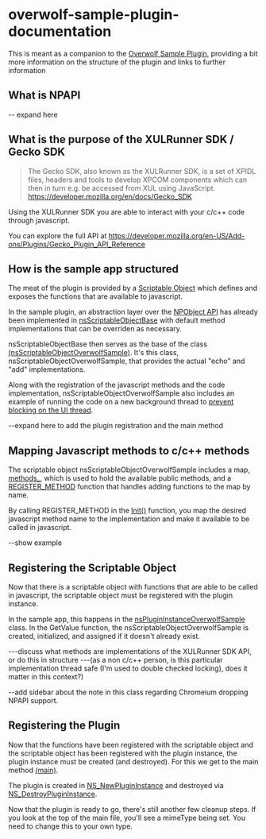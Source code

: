 # overwolf-sample-plugin-documentation
This is meant as a companion to the [Overwolf Sample Plugin](https://github.com/overwolf/overwolf-sample-plugin), providing a bit more information on the structure of the plugin and links to further information

What is NPAPI
-------------
-- expand here

What is the purpose of the XULRunner SDK / Gecko SDK
----------------------------------------------------
>The Gecko SDK, also known as the XULRunner SDK, is a set of XPIDL files, headers and tools to develop XPCOM components which can then in turn e.g. be accessed from XUL using JavaScript. https://developer.mozilla.org/en/docs/Gecko_SDK

Using the XULRunner SDK you are able to interact with your c/c++ code through javascript.

You can explore the full API at https://developer.mozilla.org/en-US/Add-ons/Plugins/Gecko_Plugin_API_Reference

How is the sample app structured
--------------------------------
The meat of the plugin is provided by a [Scriptable Object](https://developer.mozilla.org/en-US/docs/Interfaces/About_Scriptable_Interfaces) which defines and exposes the functions that are available to javascript.

In the sample plugin, an abstraction layer over the [NPObject API](https://developer.mozilla.org/en/docs/NPObject) has already been implemented in [nsScriptableObjectBase](https://github.com/overwolf/overwolf-sample-plugin/blob/master/npOverwolfSamplePlugin/nsScriptableObjectBase.cpp) with default method implementations that can be overriden as necessary.

nsScriptableObjectBase then serves as the base of the class [(nsScriptableObjectOverwolfSample)](https://github.com/overwolf/overwolf-sample-plugin/blob/master/npOverwolfSamplePlugin/nsPluginInstanceOverwolfSample.cpp). It's this class, nsScriptableObjectOverwolfSample, that provides the actual "echo" and "add" implementations.

Along with the registration of the javascript methods and the code implementation, nsScriptableObjectOverwolfSample also includes an example of running the code on a new background thread to [prevent blocking on the UI thread](https://msdn.microsoft.com/en-us/magazine/ee309514.aspx).

--expand here to add the plugin registration and the main method

Mapping Javascript methods to c/c++ methods
-------------------------------------------
The scriptable object nsScriptableObjectOverwolfSample includes a map, [methods_](https://github.com/overwolf/overwolf-sample-plugin/blob/master/npOverwolfSamplePlugin/nsScriptableObjectOverwolfSample.h#L81), which is used to hold the available public methods, and a [REGISTER_METHOD](https://github.com/overwolf/overwolf-sample-plugin/blob/master/npOverwolfSamplePlugin/nsScriptableObjectOverwolfSample.cpp#L8) function that handles adding functions to the map by name.

By calling REGISTER_METHOD in the [Init()](https://github.com/overwolf/overwolf-sample-plugin/blob/master/npOverwolfSamplePlugin/nsScriptableObjectOverwolfSample.cpp#L28) function, you map the desired javascript method name to the implementation and make it available to be called in javascript.

--show example

Registering the Scriptable Object
---------------------------------
Now that there is a scriptable object with functions that are able to be called in javascript, the scriptable object must be registered with the plugin instance.

In the sample app, this happens in the [nsPluginInstanceOverwolfSample](https://github.com/overwolf/overwolf-sample-plugin/blob/master/npOverwolfSamplePlugin/nsPluginInstanceOverwolfSample.cpp) class. In the GetValue function, the nsScriptableObjectOverwolfSample is created, initialized, and assigned if it doesn't already exist. 

---discuss what methods are implementations of the XULRunner SDK API, or do this in structure
---(as a non c/c++ person, is this particular implementation thread safe (I'm used to double checked locking), does it matter in this context?)

--add sidebar about the note in this class regarding Chromeium dropping NPAPI support.

Registering the Plugin
----------------------
Now that the functions have been registered with the scriptable object and the scriptable object has been registered with the plugin instance, the plugin instance must be created (and destroyed). For this we get to the main method [(main)](https://github.com/overwolf/overwolf-sample-plugin/blob/master/npOverwolfSamplePlugin/main.cpp).

The plugin is created in [NS_NewPluginInstance](https://github.com/overwolf/overwolf-sample-plugin/blob/master/npOverwolfSamplePlugin/main.cpp#L79) and destroyed via [NS_DestroyPluginInstance](https://github.com/overwolf/overwolf-sample-plugin/blob/master/npOverwolfSamplePlugin/main.cpp#L92).

Now that the plugin is ready to go, there's still another few cleanup steps. If you look at the top of the main file, you'll see a mimeType being set. You need to change this to your own type.

